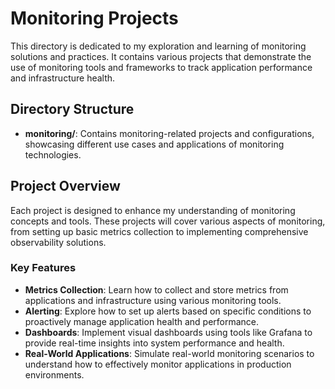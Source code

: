 # Monitoring Projects

This directory is dedicated to my exploration and learning of monitoring solutions and practices. It contains various projects that demonstrate the use of monitoring tools and frameworks to track application performance and infrastructure health.

## Directory Structure

- **monitoring/**: Contains monitoring-related projects and configurations, showcasing different use cases and applications of monitoring technologies.

## Project Overview

Each project is designed to enhance my understanding of monitoring concepts and tools. These projects will cover various aspects of monitoring, from setting up basic metrics collection to implementing comprehensive observability solutions.

### Key Features

- **Metrics Collection**: Learn how to collect and store metrics from applications and infrastructure using various monitoring tools.
- **Alerting**: Explore how to set up alerts based on specific conditions to proactively manage application health and performance.
- **Dashboards**: Implement visual dashboards using tools like Grafana to provide real-time insights into system performance and health.
- **Real-World Applications**: Simulate real-world monitoring scenarios to understand how to effectively monitor applications in production environments.
